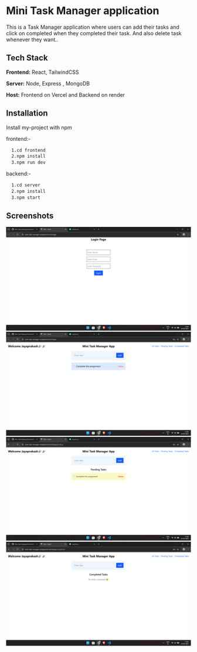 
# Mini Task Manager application

This is a Task Manager application where users can add their tasks and click on completed when they completed their task.
And also delete task whenever they want..




## Tech Stack

**Frontend:** React, TailwindCSS

**Server:** Node, Express , MongoDB

**Host:** Frontend on Vercel and
          Backend on render


## Installation

Install my-project with npm

frontend:-
```bash
  1.cd frontend
  2.npm install
  3.npm run dev
```
backend:-
```bash
  1.cd server
  2.npm install
  3.npm start
```

## Screenshots

![App Screenshot](./frontend/src/Assets/loginpage.png)
![App Screenshot](./frontend/src/Assets/Homepage.png)
![App Screenshot](./frontend/src/Assets/pendingtaskpage.png)
![App Screenshot](./frontend/src/Assets/completedtaskpage.png)

